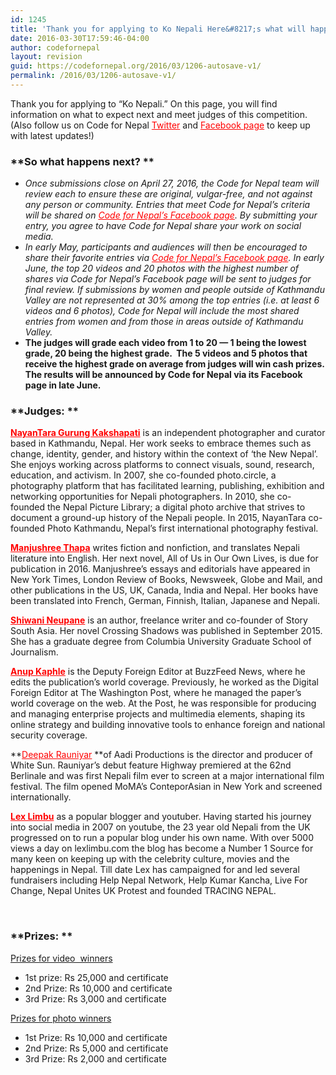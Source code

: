 ```yaml
---
id: 1245
title: 'Thank you for applying to Ko Nepali Here&#8217;s what will happen next!'
date: 2016-03-30T17:59:46-04:00
author: codefornepal
layout: revision
guid: https://codefornepal.org/2016/03/1206-autosave-v1/
permalink: /2016/03/1206-autosave-v1/
---
```

Thank you for applying to &#8220;Ko Nepali.&#8221; On this page, you will find information on what to expect next and meet judges of this competition. (Also follow us on Code for Nepal <span style="color: #ff0000;"><a style="color: #ff0000;" href="http://www.twitter.com/codefornepal" target="_blank">Twitter</a></span> and <span style="color: #ff0000;"><a style="color: #ff0000;" href="http://www.facebook.com/codefornepal" target="_blank">Facebook page</a></span> to keep up with latest updates!)

### **So what happens next? **

  * _Once submissions close on April 27, 2016, the Code for Nepal team will review each to ensure these are original, vulgar-free, and not against any person or community. Entries that meet Code for Nepal’s criteria will be shared on <span style="color: #ff0000;"><a style="color: #ff0000;" href="http://www.facebook.com/codefornepal" target="_blank">Code for Nepal’s Facebook page</a></span>. By submitting your entry, you agree to have Code for Nepal share your work on social media._ 
  * _In early May, participants and audiences will then be encouraged to share their favorite entries via <span style="color: #ff0000;"><a style="color: #ff0000;" href="http://www.facebook.com/codefornepal" target="_blank">Code for Nepal&#8217;s Facebook page</a></span>. In early June, the top 20 videos and 20 photos with the highest number of shares via Code for Nepal&#8217;s Facebook page will be sent to judges for final review. If submissions by women and people outside of Kathmandu Valley are not represented at 30% among the top entries (i.e. at least 6 videos and 6 photos), Code for Nepal will include the most shared entries from women and from those in areas outside of Kathmandu Valley._ 
  * __The judges will grade each video from 1 to 20 — 1 being the lowest grade, 20 being the highest grade.  The 5 videos and 5 photos that receive the highest grade on average from judges will win cash prizes. The results will be announced by Code for Nepal via its Facebook page in late June.__

### **Judges: **

<span style="color: #ff0000;"><strong><a style="color: #ff0000;" href="https://twitter.com/NTGKTM" target="_blank">NayanTara Gurung Kakshapati</a></strong></span> is an independent photographer and curator based in Kathmandu, Nepal. Her work seeks to embrace themes such as change, identity, gender, and history within the context of ‘the New Nepal’. She enjoys working across platforms to connect visuals, sound, research, education, and activism. In 2007, she co-founded photo.circle, a photography platform that has facilitated learning, publishing, exhibition and networking opportunities for Nepali photographers. In 2010, she co-founded the Nepal Picture Library; a digital photo archive that strives to document a ground-up history of the Nepali people. In 2015, NayanTara co-founded Photo Kathmandu, Nepal&#8217;s first international photography festival.

<span style="color: #ff0000;"><strong><a style="color: #ff0000;" href="https://twitter.com/manjushreethapa" target="_blank">Manjushree Thapa</a></strong></span> writes fiction and nonfiction, and translates Nepali literature into English. Her next novel, All of Us in Our Own Lives, is due for publication in 2016. Manjushree’s essays and editorials have appeared in New York Times, London Review of Books, Newsweek, Globe and Mail, and other publications in the US, UK, Canada, India and Nepal. Her books have been translated into French, German, Finnish, Italian, Japanese and Nepali.

<span style="color: #ff0000;"><strong><a style="color: #ff0000;" href="https://twitter.com/ShiwaniNeupane" target="_blank">Shiwani Neupane</a></strong> </span>is an author, freelance writer and co-founder of Story South Asia. Her novel Crossing Shadows was published in September 2015. She has a graduate degree from Columbia University Graduate School of Journalism.

<span style="color: #ff0000;"><strong><a style="color: #ff0000;" href="https://twitter.com/AnupKaphle" target="_blank">Anup Kaphle</a></strong></span> is the Deputy Foreign Editor at BuzzFeed News, where he edits the publication’s world coverage. Previously, he worked as the Digital Foreign Editor at The Washington Post, where he managed the paper’s world coverage on the web. At the Post, he was responsible for producing and managing enterprise projects and multimedia elements, shaping its online strategy and building innovative tools to enhance foreign and national security coverage.

**<span style="color: #ff0000;"><a style="color: #ff0000;" href="https://twitter.com/whitesunfilm" target="_blank">Deepak Rauniyar</a></span> **of Aadi Productions is the director and producer of White Sun. Rauniyar’s debut feature Highway premiered at the 62nd Berlinale and was first Nepali film ever to screen at a major international film festival. The film opened MoMA’s ConteporAsian in New York and screened internationally.

<span style="color: #ff0000;"><strong><a style="color: #ff0000;" href="https://twitter.com/lexlimbu" target="_blank">Lex Limbu</a></strong></span> as a popular blogger and youtuber. Having started his journey into social media in 2007 on youtube, the 23 year old Nepali from the UK progressed on to run a popular blog under his own name. With over 5000 views a day on lexlimbu.com the blog has become a Number 1 Source for many keen on keeping up with the celebrity culture, movies and the happenings in Nepal. Till date Lex has campaigned for and led several fundraisers including Help Nepal Network, Help Kumar Kancha, Live For Change, Nepal Unites UK Protest and founded TRACING NEPAL.

&nbsp;

### **Prizes: **

<span class="ng-scope"><u>Prizes for video  winners</u></span>

<ul class="ng-scope">
  <li>
    1st prize: Rs 25,000 and certificate
  </li>
  <li>
    2nd Prize: Rs 10,000 and certificate
  </li>
  <li>
    3rd Prize: Rs 3,000 and certificate
  </li>
</ul>

<span class="ng-scope"><u>Prizes for photo winners</u></span>

<ul class="ng-scope">
  <li>
    1st Prize: Rs 10,000 and certificate
  </li>
  <li>
    2nd Prize: Rs 5,000 and certificate
  </li>
  <li>
    3rd Prize: Rs 2,000 and certificate
  </li>
</ul>